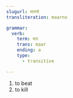 ```yaml
---
slugurl: मारणो
transliteration: maarno

grammar:
  verb:
    term: मार
    trans: maar
    ending: a
    type:
      - transitive

---
```


<word-pos pos="verb">

<word-meanings>

1. to beat
2. to kill

</word-meanings>

<verb-conj :grammar="grammar"></verb-conj>

</word-pos>

